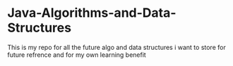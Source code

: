 # Java-Algorithms-and-Data-Structures
This is my repo for all the future algo and data structures i want to store for future refrence and for my own learning benefit
